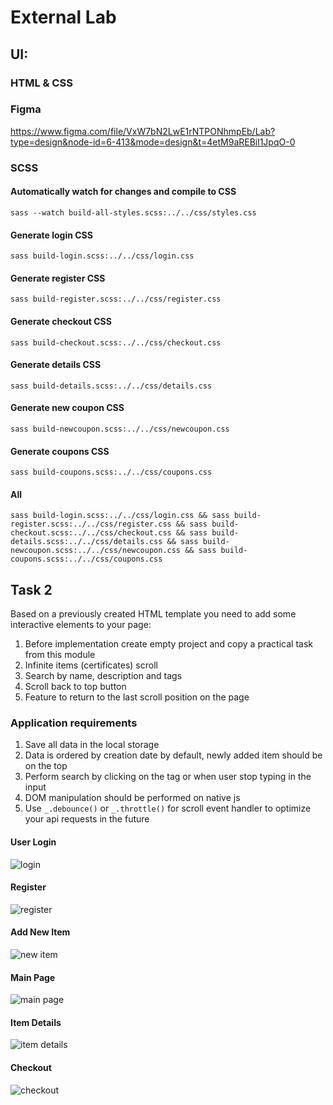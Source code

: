 # External Lab
## UI:
### HTML & CSS

### Figma
https://www.figma.com/file/VxW7bN2LwE1rNTPONhmpEb/Lab?type=design&node-id=6-413&mode=design&t=4etM9aREBil1JpqO-0

### SCSS

#### Automatically watch for changes and compile to CSS
`sass --watch build-all-styles.scss:../../css/styles.css`

#### Generate login CSS
`sass build-login.scss:../../css/login.css`

#### Generate register CSS
`sass build-register.scss:../../css/register.css`

#### Generate checkout CSS
`sass build-checkout.scss:../../css/checkout.css`

#### Generate details CSS
`sass build-details.scss:../../css/details.css`

#### Generate new coupon CSS
`sass build-newcoupon.scss:../../css/newcoupon.css`

#### Generate coupons CSS
`sass build-coupons.scss:../../css/coupons.css`

#### All
`sass build-login.scss:../../css/login.css && sass build-register.scss:../../css/register.css && sass build-checkout.scss:../../css/checkout.css && sass build-details.scss:../../css/details.css && sass build-newcoupon.scss:../../css/newcoupon.css && sass build-coupons.scss:../../css/coupons.css`

## Task 2

Based on a previously created HTML template you need to add some  interactive elements to your page:
1. Before implementation create empty project and copy a practical task from this module
2. Infinite items (certificates) scroll
3. Search by name, description and tags
4. Scroll back to top button
5. Feature to return to the last scroll position on the page

### Application requirements

1. Save all data in the local storage
2. Data is ordered by creation date by default, newly added item should be on the top
3. Perform search by clicking on the tag or when user stop typing in the input
4. DOM manipulation should be performed on native js
5. Use `_.debounce()` or `_.throttle()` for scroll event handler to optimize your api requests in the future

#### User Login
![login](img/login.png "Login")

#### Register
![register](img/register.png "Register")

#### Add New Item
![new item](img/addnew.png "New Item")

#### Main Page
![main page](img/main.png "Main Page")

#### Item Details
![item details](img/details.png "Item Details")

#### Checkout
![checkout](img/checkout.png "Checkout")

